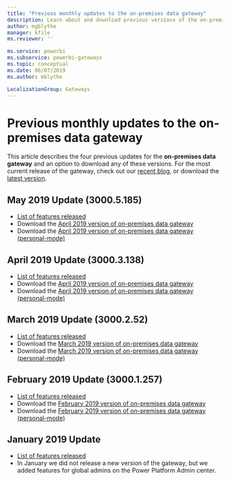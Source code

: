 ```yaml
---
title: "Previous monthly updates to the on-premises data gateway"
description: Learn about and download previous versions of the on-premises data gateway.
author: mgblythe
manager: kfile
ms.reviewer: ''

ms.service: powerbi
ms.subservice: powerbi-gateways
ms.topic: conceptual
ms.date: 06/07/2019
ms.author: mblythe

LocalizationGroup: Gateways
---
```


# Previous monthly updates to the on-premises data gateway

This article describes the four previous updates for the **on-premises data gateway** and an option to download any of these versions.  For the most current release of the gateway, check out our [recent blog](https://powerbi.microsoft.com/blog/on-premises-data-gateway-june-2019-update-is-now-available), or download the [latest version](https://go.microsoft.com/fwlink/?LinkId=820925&clcid=0x409).

## May 2019 Update (3000.5.185)

- [List of features released](https://powerbi.microsoft.com/blog/on-premises-data-gateway-may-2019-update-is-now-available)
- Download the [April 2019 version of on-premises data gateway](http://download.microsoft.com/download/D/A/1/DA1FDDB8-6DA8-4F50-B4D0-18019591E182/GatewayInstall-19-05.exe)
- Download the [April 2019 version of on-premises data gateway (personal-mode)](http://download.microsoft.com/download/6/0/2/602A459E-E1A3-4FB9-B07F-FC2B60881900/On-premises%20data%20gateway%20(personal%20mode)-19-05.exe)

## April 2019 Update (3000.3.138)

- [List of features released](https://powerbi.microsoft.com/blog/on-premises-data-gateway-april-2019-update-is-now-available)
- Download the [April 2019 version of on-premises data gateway](http://download.microsoft.com/download/D/A/1/DA1FDDB8-6DA8-4F50-B4D0-18019591E182/GatewayInstall-19-04.exe)
- Download the [April 2019 version of on-premises data gateway (personal-mode)](http://download.microsoft.com/download/6/0/2/602A459E-E1A3-4FB9-B07F-FC2B60881900/On-premises%20data%20gateway%20(personal%20mode)-19-04.exe)

## March 2019 Update (3000.2.52)

- [List of features released](https://powerbi.microsoft.com/blog/on-premises-data-gateway-march-2019-update-is-now-available)
- Download the [March 2019 version of on-premises data gateway](http://download.microsoft.com/download/D/A/1/DA1FDDB8-6DA8-4F50-B4D0-18019591E182/GatewayInstall-19-03.exe)
- Download the [March 2019 version of on-premises data gateway (personal-mode)](http://download.microsoft.com/download/6/0/2/602A459E-E1A3-4FB9-B07F-FC2B60881900/On-premises%20data%20gateway%20(personal%20mode)-19-03.exe)

## February 2019 Update (3000.1.257)

- [List of features released](https://powerbi.microsoft.com/blog/on-premises-data-gateway-february-2019-update-is-now-available)
- Download the [February 2019 version of on-premises data gateway](http://download.microsoft.com/download/D/A/1/DA1FDDB8-6DA8-4F50-B4D0-18019591E182/GatewayInstall-19-02.exe)
- Download the [February 2019 version of on-premises data gateway (personal-mode)](http://download.microsoft.com/download/6/0/2/602A459E-E1A3-4FB9-B07F-FC2B60881900/On-premises%20data%20gateway%20(personal%20mode)-19-02.exe)

## January 2019 Update

- [List of features released](https://powerbi.microsoft.com/blog/on-premises-data-gateway-management-in-the-power-platform-admin-center)
- In January we did not release a new version of the gateway, but we added features for global admins on the Power Platform Admin center.